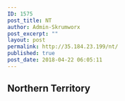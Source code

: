```yaml
---
ID: 1575
post_title: NT
author: Admin-Skrumworx
post_excerpt: ""
layout: post
permalink: http://35.184.23.199/nt/
published: true
post_date: 2018-04-22 06:05:11
---
```

<h2>Northern Territory</h2>